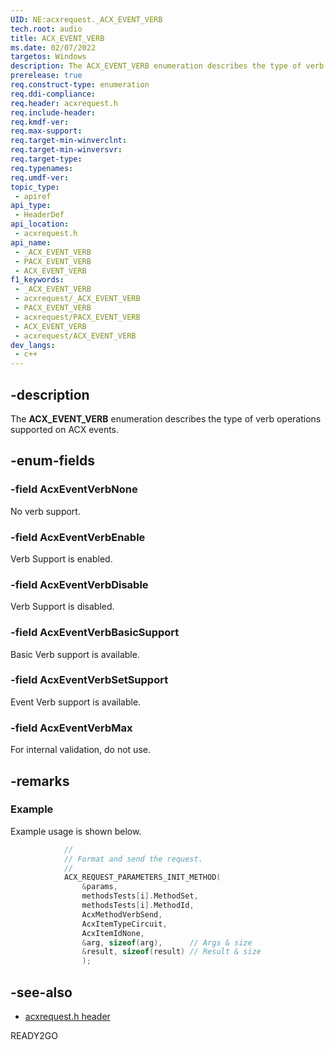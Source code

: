 ```yaml
---
UID: NE:acxrequest._ACX_EVENT_VERB
tech.root: audio
title: ACX_EVENT_VERB
ms.date: 02/07/2022
targetos: Windows
description: The ACX_EVENT_VERB enumeration describes the type of verb operations suppored on ACX events.
prerelease: true
req.construct-type: enumeration
req.ddi-compliance: 
req.header: acxrequest.h
req.include-header: 
req.kmdf-ver: 
req.max-support: 
req.target-min-winverclnt: 
req.target-min-winversvr: 
req.target-type: 
req.typenames: 
req.umdf-ver: 
topic_type:
 - apiref
api_type:
 - HeaderDef
api_location:
 - acxrequest.h
api_name:
 - _ACX_EVENT_VERB
 - PACX_EVENT_VERB
 - ACX_EVENT_VERB
f1_keywords:
 - _ACX_EVENT_VERB
 - acxrequest/_ACX_EVENT_VERB
 - PACX_EVENT_VERB
 - acxrequest/PACX_EVENT_VERB
 - ACX_EVENT_VERB
 - acxrequest/ACX_EVENT_VERB
dev_langs:
 - c++
---
```


## -description

The **ACX_EVENT_VERB** enumeration describes the type of verb operations supported on ACX events.

## -enum-fields

### -field AcxEventVerbNone

No verb support.

### -field AcxEventVerbEnable

Verb Support is enabled.

### -field AcxEventVerbDisable

Verb Support is disabled.

### -field AcxEventVerbBasicSupport

Basic Verb support is available.

### -field AcxEventVerbSetSupport

Event Verb support is available.

### -field AcxEventVerbMax

For internal validation, do not use.

## -remarks

### Example

Example usage is shown below.

```cpp
            //
            // Format and send the request. 
            //
            ACX_REQUEST_PARAMETERS_INIT_METHOD(
                &params,
                methodsTests[i].MethodSet,
                methodsTests[i].MethodId,
                AcxMethodVerbSend,
                AcxItemTypeCircuit,
                AcxItemIdNone,
                &arg, sizeof(arg),      // Args & size
                &result, sizeof(result) // Result & size
                );
```

## -see-also

- [acxrequest.h header](index.md)

READY2GO
